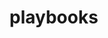 <!-- generated by markdown-notes-tree -->

# playbooks

<!-- optional markdown-notes-tree directory description starts here -->

<!-- optional markdown-notes-tree directory description ends here -->
